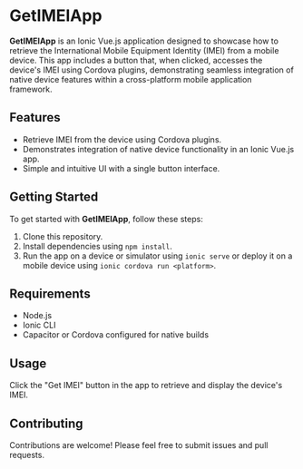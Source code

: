# GetIMEIApp

**GetIMEIApp** is an Ionic Vue.js application designed to showcase how to retrieve the International Mobile Equipment Identity (IMEI) from a mobile device. This app includes a button that, when clicked, accesses the device's IMEI using Cordova plugins, demonstrating seamless integration of native device features within a cross-platform mobile application framework.

## Features

- Retrieve IMEI from the device using Cordova plugins.
- Demonstrates integration of native device functionality in an Ionic Vue.js app.
- Simple and intuitive UI with a single button interface.

## Getting Started

To get started with **GetIMEIApp**, follow these steps:

1. Clone this repository.
2. Install dependencies using `npm install`.
3. Run the app on a device or simulator using `ionic serve` or deploy it on a mobile device using `ionic cordova run <platform>`.

## Requirements

- Node.js
- Ionic CLI
- Capacitor or Cordova configured for native builds

## Usage

Click the "Get IMEI" button in the app to retrieve and display the device's IMEI.

## Contributing

Contributions are welcome! Please feel free to submit issues and pull requests.
